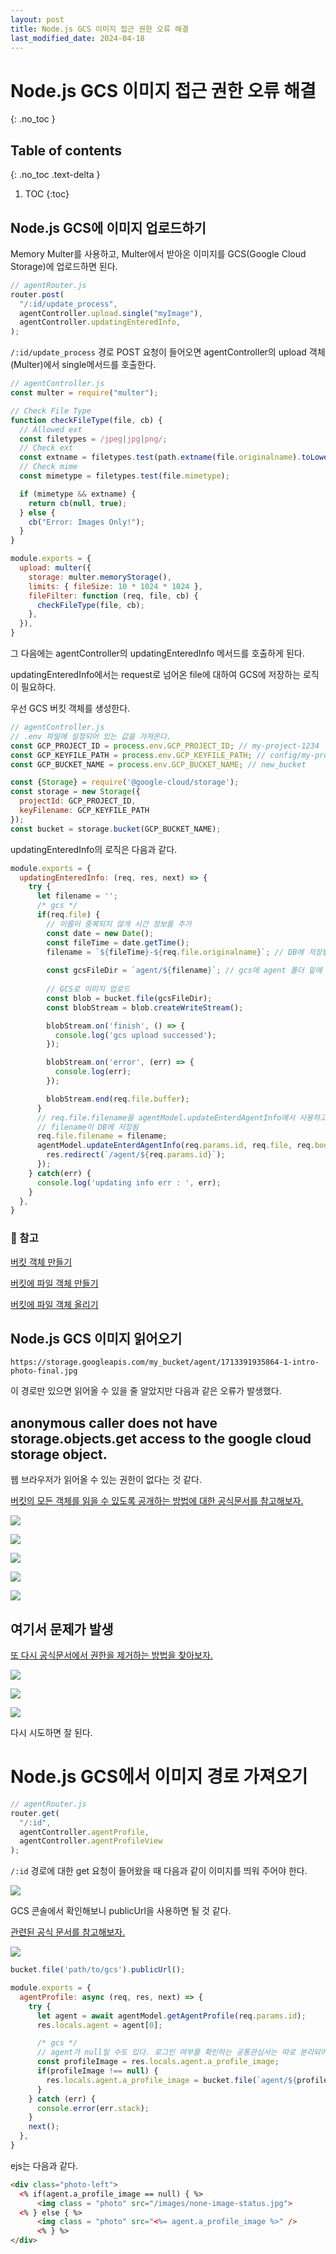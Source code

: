 ```yaml
---
layout: post
title: Node.js GCS 이미지 접근 권한 오류 해결
last_modified_date: 2024-04-18
---
```


# Node.js GCS 이미지 접근 권한 오류 해결
{: .no_toc }

## Table of contents
{: .no_toc .text-delta }

1. TOC
{:toc}

## Node.js GCS에 이미지 업로드하기

Memory Multer를 사용하고, Multer에서 받아온 이미지를 GCS(Google Cloud Storage)에 업로드하면 된다.

```js
// agentRouter.js
router.post(
  "/:id/update_process",
  agentController.upload.single("myImage"),
  agentController.updatingEnteredInfo,
);
```

`/:id/update_process` 경로 POST 요청이 들어오면 agentController의 upload 객체(Multer)에서 single메서드를 호출한다.

```js
// agentController.js
const multer = require("multer");

// Check File Type
function checkFileType(file, cb) {
  // Allowed ext
  const filetypes = /jpeg|jpg|png/;
  // Check ext
  const extname = filetypes.test(path.extname(file.originalname).toLowerCase());
  // Check mime
  const mimetype = filetypes.test(file.mimetype);

  if (mimetype && extname) {
    return cb(null, true);
  } else {
    cb("Error: Images Only!");
  }
}

module.exports = {
  upload: multer({
    storage: multer.memoryStorage(),
    limits: { fileSize: 10 * 1024 * 1024 },
    fileFilter: function (req, file, cb) {
      checkFileType(file, cb);
    },
  }),
}
```

그 다음에는 agentController의 updatingEnteredInfo 메서드를 호출하게 된다.

updatingEnteredInfo에서는 request로 넘어온 file에 대하여 GCS에 저장하는 로직이 필요하다.

우선 GCS 버킷 객체를 생성한다.

```js
// agentController.js
// .env 파일에 설정되어 있는 값을 가져온다.
const GCP_PROJECT_ID = process.env.GCP_PROJECT_ID; // my-project-1234
const GCP_KEYFILE_PATH = process.env.GCP_KEYFILE_PATH; // config/my-project-1234-abcd.json
const GCP_BUCKET_NAME = process.env.GCP_BUCKET_NAME; // new_bucket

const {Storage} = require('@google-cloud/storage');
const storage = new Storage({
  projectId: GCP_PROJECT_ID,
  keyFilename: GCP_KEYFILE_PATH
});
const bucket = storage.bucket(GCP_BUCKET_NAME);
```

updatingEnteredInfo의 로직은 다음과 같다.

```js
module.exports = {
  updatingEnteredInfo: (req, res, next) => {
    try {
      let filename = '';
      /* gcs */
      if(req.file) {
        // 이름이 중복되지 않게 시간 정보를 추가
        const date = new Date();
        const fileTime = date.getTime();
        filename = `${fileTime}-${req.file.originalname}`; // DB에 저장될 파일 이름
        
        const gcsFileDir = `agent/${filename}`; // gcs에 agent 폴더 밑에 파일이 저장
        
        // GCS로 이미지 업로드
        const blob = bucket.file(gcsFileDir);
        const blobStream = blob.createWriteStream();

        blobStream.on('finish', () => {
          console.log('gcs upload successed');
        });

        blobStream.on('error', (err) => {
          console.log(err);
        });

        blobStream.end(req.file.buffer);
      }
      // req.file.filename을 agentModel.updateEnterdAgentInfo에서 사용하고 있음
      // filename이 DB에 저장됨
      req.file.filename = filename;
      agentModel.updateEnterdAgentInfo(req.params.id, req.file, req.body, () => {
        res.redirect(`/agent/${req.params.id}`);
      });
    } catch(err) {
      console.log('updating info err : ', err);
    }
  },
}
```

### 📕 참고

[버킷 객체 만들기](https://googleapis.dev/nodejs/storage/latest/Bucket.html)

[버킷에 파일 객체 만들기](https://googleapis.dev/nodejs/storage/latest/Bucket.html#file)

[버킷에 파일 객체 올리기](https://googleapis.dev/nodejs/storage/latest/File.html#createWriteStream)

## Node.js GCS 이미지 읽어오기

```
https://storage.googleapis.com/my_bucket/agent/1713391935864-1-intro-photo-final.jpg
```

이 경로만 있으면 읽어올 수 있을 줄 알았지만 다음과 같은 오류가 발생했다.

## anonymous caller does not have storage.objects.get access to the google cloud storage object.

웹 브라우저가 읽어올 수 있는 권한이 없다는 것 같다.

[버킷의 모든 객체를 읽을 수 있도록 공개하는 방법에 대한 공식문서를 참고해보자.](https://cloud.google.com/storage/docs/access-control/making-data-public?hl=ko#buckets)

![](/attachment/2024/04/18/01allUsers.png)

![](/attachment/2024/04/18/02allUsers.png)

![](/attachment/2024/04/18/03allUsers.png)

![](/attachment/2024/04/18/04allUsers.png)

![](/attachment/2024/04/18/05allUsers.png)

## 여기서 문제가 발생

[또 다시 공식문서에서 권한을 제거하는 방법을 찾아보자.](https://cloud.google.com/storage/docs/troubleshooting?_gl=1*as6lcz*_ga*MTE5NzYxNDAyMC4xNzEwMTEzNDY0*_ga_WH2QY8WWF5*MTcxMzM4ODg5NC4zOC4xLjE3MTMzOTI0MzYuMC4wLjA.&_ga=2.59347821.-1197614020.1710113464&hl=ko#public-access-prevention)

![](/attachment/2024/04/18/06allUsers.png)

![](/attachment/2024/04/18/07allUsers.png)

![](/attachment/2024/04/18/08allUsers.png)

다시 시도하면 잘 된다.

# Node.js GCS에서 이미지 경로 가져오기

```js
// agentRouter.js
router.get(
  "/:id",
  agentController.agentProfile,
  agentController.agentProfileView
);
```

`/:id` 경로에 대한 get 요청이 들어왔을 때 다음과 같이 이미지를 띄워 주어야 한다.

![](/attachment/2024/04/18/01readgcs.png)

GCS 콘솔에서 확인해보니 publicUrl을 사용하면 될 것 같다.

[관련된 공식 문서를 참고해보자.](https://googleapis.dev/nodejs/storage/latest/File.html#publicUrl)

![](/attachment/2024/04/18/02readgcs.png)

```js
bucket.file('path/to/gcs').publicUrl();
```

```js
module.exports = {
  agentProfile: async (req, res, next) => {
    try {
      let agent = await agentModel.getAgentProfile(req.params.id);
      res.locals.agent = agent[0];

      /* gcs */
      // agent가 null일 수도 있다. 로그인 여부를 확인하는 공통관심사는 따로 분리되어 있다.
      const profileImage = res.locals.agent.a_profile_image;
      if(profileImage !== null) {
        res.locals.agent.a_profile_image = bucket.file(`agent/${profileImage}`).publicUrl(); // html에서는 locals에서 agent를 꺼내어 a_profile_image 경로를 form에 집어넣게 된다.
      }
    } catch (err) {
      console.error(err.stack);
    }
    next();
  },
}
```

ejs는 다음과 같다.

```html
<div class="photo-left">
  <% if(agent.a_profile_image == null) { %>
      <img class = "photo" src="/images/none-image-status.jpg">
  <% } else { %>
      <img class = "photo" src="<%= agent.a_profile_image %>" />
      <% } %>
</div>
```